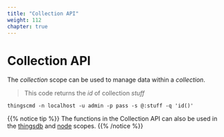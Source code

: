 ```yaml
---
title: "Collection API"
weight: 112
chapter: true
---
```


# Collection API

The *collection* scope can be used to manage data within a *collection*.


> This code returns the *id* of collection *stuff*

```shell
thingscmd -n localhost -u admin -p pass -s @:stuff -q 'id()'
```

{{% notice tip %}}
The functions in the Collection API can also be used in the [thingsdb](../thingsdb-api) and [node](../node-api) scopes.
{{% /notice %}}
